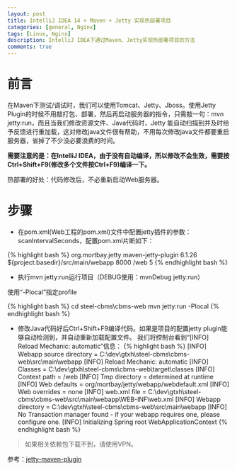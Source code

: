 ```yaml
---
layout: post
title: IntelliJ IDEA 14 + Maven + Jetty 实现热部署项目
categories: [general, Nginx]
tags: [Linux, Nginx]
description: IntelliJ IDEA下通过Maven、Jetty实现热部署项目的方法
comments: true
---
```


# 前言

在Maven下测试/调试时，我们可以使用Tomcat、Jetty、Jboss。使用Jetty Plugin的时候不用敲打包、部署，然后再启动服务器的指令，只需敲一句：mvn jetty:run，而且当我们修改资源文件、Java代码时，Jetty 能自动扫描到并及时给予反馈进行重加载，这对修改java文件很有帮助，不用每次修改java文件都要重启服务器，省掉了不少没必要浪费的时间。

**需要注意的是：在IntelliJ IDEA，由于没有自动编译，所以修改不会生效，需要按Ctrl+Shift+F9(修改多个文件按Ctrl+F9)编译一下。**

热部署的好处：代码修改后，不必重新启动Web服务器。


# 步骤

- 在pom.xml(Web工程的pom.xml)文件中配置jetty插件的参数：scanIntervalSeconds，配置pom.xml片断如下：

{% highlight bash %}
<build>
	<plugins>
		<plugin>
			<groupId>org.mortbay.jetty</groupId>
			<artifactId>maven-jetty-plugin</artifactId>
			<version>6.1.26</version>
			<configuration>
				<webAppSourceDirectory>${project.basedir}/src/main/webapp</webAppSourceDirectory>
				<connectors>
					<connector implementation="org.mortbay.jetty.nio.SelectChannelConnector">
						<port>8000</port>
					</connector>
				</connectors>
				<webAppConfig>
					<contextPath>/web</contextPath>
				</webAppConfig>
				 <!-- 每5秒的间隔扫描一次,实现热部署 -->
				<scanIntervalSeconds>5</scanIntervalSeconds>
			</configuration>
		</plugin>
	</plugins>
</build>
{% endhighlight bash %}

- 执行mvn jetty:run运行项目（DEBUG使用：mvnDebug jetty:run）

使用“-Plocal”指定profile

{% highlight bash %}
cd steel-cbms\cbms-web
mvn jetty:run -Plocal
{% endhighlight bash %}

- 修改Java代码好后Ctrl+Shift+F9编译代码。如果是项目的配置jetty plugin能够自动检测到，并自动重新加载配置文件。
我们将控制台看到“[INFO] Reload Mechanic: automatic”信息：
{% highlight bash %}
[INFO] Webapp source directory = C:\dev\gtxh\steel-cbms\cbms-web\src\main\webapp
[INFO] Reload Mechanic: automatic
[INFO] Classes = C:\dev\gtxh\steel-cbms\cbms-web\target\classes
[INFO] Context path = /web
[INFO] Tmp directory =  determined at runtime
[INFO] Web defaults = org/mortbay/jetty/webapp/webdefault.xml
[INFO] Web overrides =  none
[INFO] web.xml file = C:\dev\gtxh\steel-cbms\cbms-web\src\main\webapp\WEB-INF\web.xml
[INFO] Webapp directory = C:\dev\gtxh\steel-cbms\cbms-web\src\main\webapp
[INFO] No Transaction manager found - if your webapp requires one, please configure one.
[INFO] Initializing Spring root WebApplicationContext
{% endhighlight bash %}

> 如果相关依赖包下载不到，请使用VPN。

参考：[jetty-maven-plugin](http://www.eclipse.org/jetty/documentation/current/jetty-maven-plugin.html)
